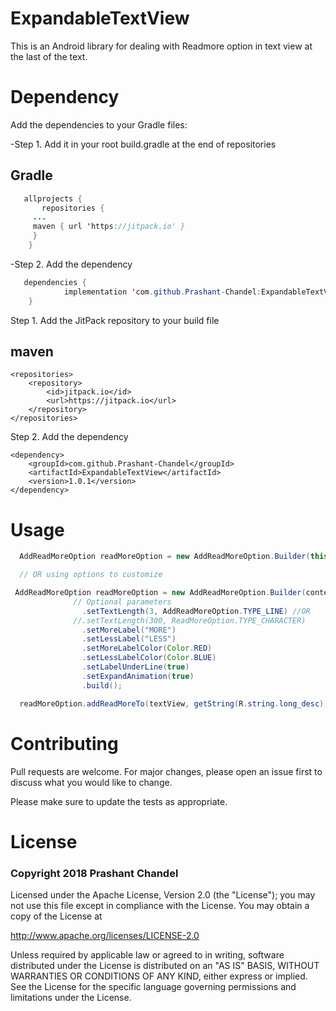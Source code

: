 # ExpandableTextView
This is an Android library for dealing with Readmore option in text view at the last of the text.

# Dependency

Add the dependencies to your Gradle files:

-Step 1. Add it in your root build.gradle at the end of repositories
## Gradle
```java
   allprojects {
       repositories {
     ...
     maven { url 'https://jitpack.io' }
     }
    }
```

-Step 2. Add the dependency
```java
   dependencies {
	        implementation 'com.github.Prashant-Chandel:ExpandableTextView:1.0.1'
	}
```
Step 1. Add the JitPack repository to your build file
## maven
	<repositories>
		<repository>
		    <id>jitpack.io</id>
		    <url>https://jitpack.io</url>
		</repository>
	</repositories>
Step 2. Add the dependency

	<dependency>
	    <groupId>com.github.Prashant-Chandel</groupId>
	    <artifactId>ExpandableTextView</artifactId>
	    <version>1.0.1</version>
	</dependency>

# Usage
```java
  AddReadMoreOption readMoreOption = new AddReadMoreOption.Builder(this).build();

  // OR using options to customize

 AddReadMoreOption readMoreOption = new AddReadMoreOption.Builder(context)
              // Optional parameters
                .setTextLength(3, AddReadMoreOption.TYPE_LINE) //OR
              //.setTextLength(300, ReadMoreOption.TYPE_CHARACTER)
                .setMoreLabel("MORE")
                .setLessLabel("LESS")
                .setMoreLabelColor(Color.RED)
                .setLessLabelColor(Color.BLUE)
                .setLabelUnderLine(true)
                .setExpandAnimation(true)
                .build();

  readMoreOption.addReadMoreTo(textView, getString(R.string.long_desc));
```

# Contributing
Pull requests are welcome. For major changes, please open an issue first to discuss what you would like to change.

Please make sure to update the tests as appropriate.

# License

### Copyright 2018 Prashant Chandel

Licensed under the Apache License, Version 2.0 (the "License");
you may not use this file except in compliance with the License.
You may obtain a copy of the License at

   http://www.apache.org/licenses/LICENSE-2.0

Unless required by applicable law or agreed to in writing, software
distributed under the License is distributed on an "AS IS" BASIS,
WITHOUT WARRANTIES OR CONDITIONS OF ANY KIND, either express or implied.
See the License for the specific language governing permissions and
limitations under the License.


